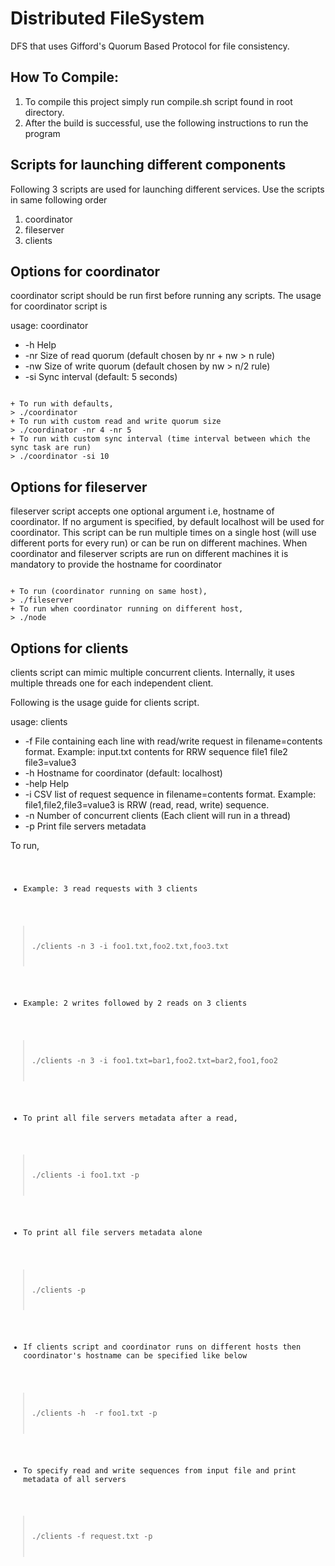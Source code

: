 # Distributed FileSystem
DFS that uses Gifford's Quorum Based Protocol for file consistency. 

How To Compile:
--------------
1) To compile this project simply run compile.sh script found in root directory.
2) After the build is successful, use the following instructions to run the program

Scripts for launching different components
------------------------------------------
Following 3 scripts are used for launching different services. Use the scripts in
same following order
1) coordinator
2) fileserver
3) clients

Options for coordinator
-----------------------
coordinator script should be run first before running any scripts. The usage for
coordinator script is

usage: coordinator
 + -h          Help
 + -nr <arg>   Size of read quorum (default chosen by nr + nw > n rule)
 + -nw <arg>   Size of write quorum (default chosen by nw > n/2 rule)
 + -si <arg>   Sync interval (default: 5 seconds)

<code>
+ To run with defaults,
> ./coordinator
+ To run with custom read and write quorum size
> ./coordinator -nr 4 -nr 5
+ To run with custom sync interval (time interval between which the sync task are run)
> ./coordinator -si 10
</code>

Options for fileserver
----------------------
fileserver script accepts one optional argument i.e, hostname of coordinator. 
If no argument is specified, by default localhost will be used for coordinator. 
This script can be run multiple times on a single host (will use different
ports for every run) or can be run on different machines. When coordinator
and fileserver scripts are run on different machines it is mandatory to provide
the hostname for coordinator

<code>
+ To run (coordinator running on same host),
> ./fileserver
+ To run when coordinator running on different host,
> ./node <hostname-for-coordinator>
</code>

Options for clients
-------------------
clients script can mimic multiple concurrent clients. Internally, it uses multiple
threads one for each independent client.

Following is the usage guide for clients script.

usage: clients
 + -f <arg>   File containing each line with read/write request in
              filename=contents format.
              Example: input.txt contents for RRW sequence
              file1
              file2
              file3=value3
 + -h <arg>   Hostname for coordinator (default: localhost)
 + -help      Help
 + -i <arg>   CSV list of request sequence in filename=contents format.
              Example: file1,file2,file3=value3 is RRW (read, read, write)
              sequence.
 + -n <arg>   Number of concurrent clients (Each client will run in a
              thread)
 + -p         Print file servers metadata

To run,
<code>
+ Example: 3 read requests with 3 clients
> ./clients -n 3 -i foo1.txt,foo2.txt,foo3.txt

+ Example: 2 writes followed by 2 reads on 3 clients

> ./clients -n 3 -i foo1.txt=bar1,foo2.txt=bar2,foo1,foo2

+ To print all file servers metadata after a read,

> ./clients -i foo1.txt -p

+ To print all file servers metadata alone

> ./clients -p

+ If clients script and coordinator runs on different hosts then coordinator's
hostname can be specified like below

> ./clients -h <coordinator-hostname> -r foo1.txt -p

+ To specify read and write sequences from input file and print metadata of all servers

> ./clients -f request.txt -p
</code>
